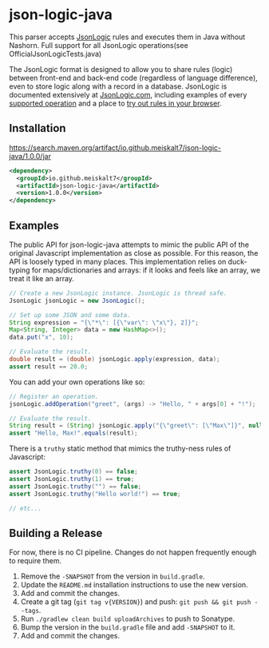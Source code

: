 # json-logic-java

This parser accepts [JsonLogic](http://jsonlogic.com) rules and executes them in Java without Nashorn.
Full support for all JsonLogic operations(see OfficialJsonLogicTests.java)

The JsonLogic format is designed to allow you to share rules (logic) between front-end and back-end code (regardless of language difference), even to store logic along with a record in a database.
JsonLogic is documented extensively at [JsonLogic.com](http://jsonlogic.com), including examples of every [supported operation](http://jsonlogic.com/operations.html) and a place to [try out rules in your browser](http://jsonlogic.com/play.html).

## Installation

https://search.maven.org/artifact/io.github.meiskalt7/json-logic-java/1.0.0/jar

```xml
<dependency>
  <groupId>io.github.meiskalt7</groupId>
  <artifactId>json-logic-java</artifactId>
  <version>1.0.0</version>
</dependency>
```

## Examples

The public API for json-logic-java attempts to mimic the public API of the original Javascript implementation as close as possible.
For this reason, the API is loosely typed in many places.
This implementation relies on duck-typing for maps/dictionaries and arrays: if it looks and feels like an array, we treat it like an array.

```java
// Create a new JsonLogic instance. JsonLogic is thread safe.
JsonLogic jsonLogic = new JsonLogic();

// Set up some JSON and some data.
String expression = "{\"*\": [{\"var\": \"x\"}, 2]}";
Map<String, Integer> data = new HashMap<>();
data.put("x", 10);

// Evaluate the result.
double result = (double) jsonLogic.apply(expression, data);
assert result == 20.0;
```

You can add your own operations like so:

```java
// Register an operation.
jsonLogic.addOperation("greet", (args) -> "Hello, " + args[0] + "!");

// Evaluate the result.
String result = (String) jsonLogic.apply("{\"greet\": [\"Max\"]}", null);
assert "Hello, Max!".equals(result);
```

There is a `truthy` static method that mimics the truthy-ness rules of Javascript:

```java
assert JsonLogic.truthy(0) == false;
assert JsonLogic.truthy(1) == true;
assert JsonLogic.truthy("") == false;
assert JsonLogic.truthy("Hello world!") == true;

// etc...
```

## Building a Release

For now, there is no CI pipeline. 
Changes do not happen frequently enough to require them.

1. Remove the `-SNAPSHOT` from the version in `build.gradle`.
2. Update the `README.md` installation instructions to use the new version.
3. Add and commit the changes.
4. Create a git tag (`git tag v{VERSION}`) and push: `git push && git push --tags`.
5. Run `./gradlew clean build uploadArchives` to push to Sonatype.
6. Bump the version in the `build.gradle` file and add `-SNAPSHOT` to it.
7. Add and commit the changes.
